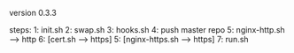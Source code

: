 version 0.3.3

steps:
1: init.sh
2: swap.sh
3: hooks.sh
4: push master repo
5: nginx-http.sh --> http
6: [cert.sh --> https]
5: [nginx-https.sh --> https]
7: run.sh
